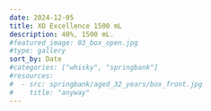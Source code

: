 ```yaml
---
date: 2024-12-05
title: XO Excellence 1500 mL
description: 40%, 1500 mL.
#featured_image: 03_box_open.jpg
#type: gallery
sort_by: Date
#categories: ["whisky", "springbank"]
#resources:
#  - src: springbank/aged_32_years/box_front.jpg
#    title: "anyway"
---
```

